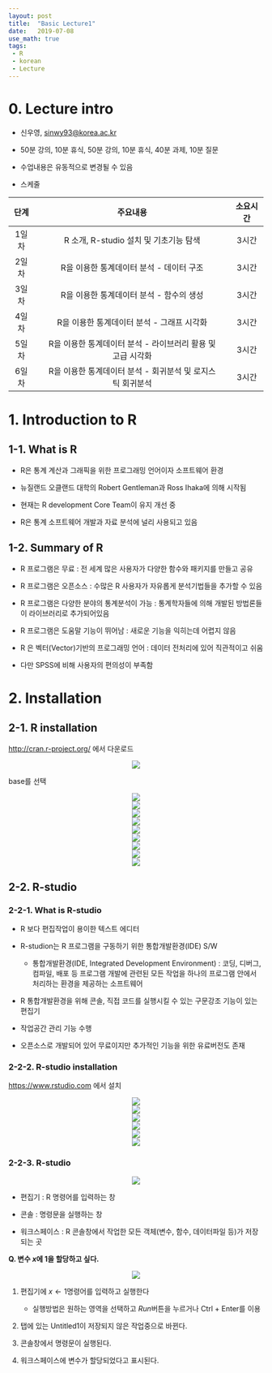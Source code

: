```yaml
---
layout: post
title:  "Basic Lecture1"
date:   2019-07-08
use_math: true
tags:
 - R
 - korean
 - Lecture
---
```


# 0. Lecture intro

- 신우영, sinwy93@korea.ac.kr

- 50분 강의, 10분 휴식, 50분 강의, 10분 휴식, 40분 과제, 10분 질문

- 수업내용은 유동적으로 변경될 수 있음

- 스케줄

|단계 || 주요내용 || 소요시간|
|:--:|-|:-----------------------:|-|:--:|
|1일차||R 소개, R-studio 설치 및 기초기능 탐색||3시간|
|2일차||R을 이용한 통계데이터 분석 - 데이터 구조||3시간|
|3일차||R을 이용한 통계데이터 분석 - 함수의 생성||3시간|
|4일차||R을 이용한 통계데이터 분석 - 그래프 시각화||3시간|
|5일차||R을 이용한 통계데이터 분석 - 라이브러리 활용 및 고급 시각화||3시간|
|6일차||R을 이용한 통계데이터 분석 - 회귀분석 및 로지스틱 회귀분석||3시간|

# 1. Introduction to R

## 1-1. What is R

- R은 통계 계산과 그래픽을 위한 프로그래밍 언어이자 소프트웨어 환경

- 뉴질랜드 오클랜드 대학의 Robert Gentleman과 Ross Ihaka에 의해 시작됨

- 현재는 R development Core Team이 유지 개선 중

- R은 통계 소프트웨어 개발과 자료 분석에 널리 사용되고 있음

## 1-2. Summary of R

- R 프로그램은 무료
  : 전 세계 많은 사용자가 다양한 함수와 패키지를 만들고 공유
  
- R 프로그램은 오픈소스
  : 수많은 R 사용자가 자유롭게 분석기법들을 추가할 수 있음  

- R 프로그램은 다양한 분야의 통계분석이 가능
  : 통계학자들에 의해 개발된 방법론들이 라이브러리로 추가되어있음
  
- R 프로그램은 도움말 기능이 뛰어남 
  : 새로운 기능을 익히는데 어렵지 않음
  
- R 은 벡터(Vector)기반의 프로그래밍 언어
  : 데이터 전처리에 있어 직관적이고 쉬움
  
- 다만 SPSS에 비해 사용자의 편의성이 부족함 

# 2. Installation

## 2-1. R installation

http://cran.r-project.org/ 에서 다운로드

<center><img src="/assets/Basic_lecture1/1.PNG"></center>

base를 선택

<center><img src="/assets/Basic_lecture1/2.PNG"></center>

<center><img src="/assets/Basic_lecture1/3.PNG"></center>

<center><img src="/assets/Basic_lecture1/4.PNG"></center>

<center><img src="/assets/Basic_lecture1/5.PNG"></center>

<center><img src="/assets/Basic_lecture1/6.PNG"></center>

<center><img src="/assets/Basic_lecture1/7.PNG"></center>

<center><img src="/assets/Basic_lecture1/8.PNG"></center>

<center><img src="/assets/Basic_lecture1/9.PNG"></center>

<center><img src="/assets/Basic_lecture1/10.PNG"></center>

## 2-2. R-studio

### 2-2-1. What is R-studio

- R 보다 편집작업이 용이한 텍스트 에디터

- R-studion는 R 프로그램을 구동하기 위한 통합개발환경(IDE) S/W

    + 통합개발환경(IDE, Integrated Development Environment) 
    : 코딩, 디버그, 컴파일, 배포 등 프로그램 개발에 관련된 모든 작업을 하나의 프로그램 안에서 처리하는 환경을 제공하는 소프트웨어
  
- R 통합개발환경을 위해 콘솔, 직접 코드를 실행시킬 수 있는 구문강조 기능이 있는 편집기

- 작업공간 관리 기능 수행

- 오픈소스로 개발되어 있어 무료이지만 추가적인 기능을 위한 유료버전도 존재


### 2-2-2. R-studio installation

https://www.rstudio.com 에서 설치

<center><img src="/assets/Basic_lecture1/11.PNG"></center>

<center><img src="/assets/Basic_lecture1/12.PNG"></center>

<center><img src="/assets/Basic_lecture1/13.PNG"></center>

<center><img src="/assets/Basic_lecture1/14.PNG"></center>

<center><img src="/assets/Basic_lecture1/15.PNG"></center>

<center><img src="/assets/Basic_lecture1/16.PNG"></center>

### 2-2-3. R-studio

<center><img src="/assets/Basic_lecture1/17.png"></center>

- 편집기 : R 명령어를 입력하는 창

- 콘솔 : 명령문을 실행하는 창 

- 워크스페이스 : R 콘솔창에서 작업한 모든 객체(변수, 함수, 데이터파일 등)가 저장되는 곳

**Q. 변수 $x$에 1을 할당하고 싶다.**

<center><img src="/assets/Basic_lecture1/18.PNG"></center>

1. 편집기에 $x \leftarrow 1$명령어를 입력하고 실행한다
    + 실행방법은 원하는 영역을 선택하고 $Run$버튼을 누르거나 Ctrl + Enter를 이용
 
2. 탭에 있는 Untitled1이 저장되지 않은 작업중으로 바뀐다.

3. 콘솔창에서 명령문이 실행된다.

4. 워크스페이스에 변수가 할당되었다고 표시된다.
